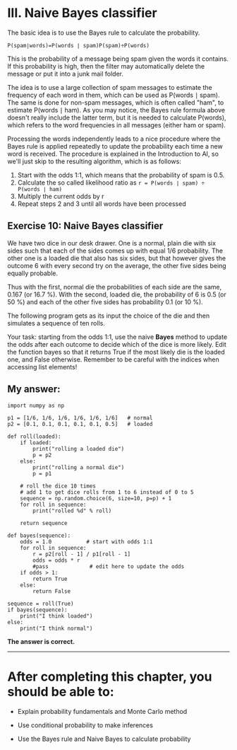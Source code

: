 # III. Naive Bayes classifier

The basic idea is to use the Bayes rule to calculate the probability.

`P(spam∣words)=P(words ∣ spam)P(spam)÷P(words)`

This is the probability of a message being spam given the words it contains. If this probability is high, then the filter may automatically delete the message or put it into a junk mail folder.

The idea is to use a large collection of spam messages to estimate the frequency of each word in them, which can be used as P(words ∣ spam). The same is done for non-spam messages, which is often called "ham", to estimate P(words ∣ ham). As you may notice, the Bayes rule formula above doesn't really include the latter term, but it is needed to calculate P(words), which refers to the word frequencies in all messages (either ham or spam).

Processing the words independently leads to a nice procedure where the Bayes rule is applied repeatedly to update the probability each time a new word is received. The procedure is explained in the Introduction to AI, so we'll just skip to the resulting algorithm, which is as follows:

1. Start with the odds 1:1, which means that the probability of spam is 0.5.
2. Calculate the so called likelihood ratio as `r = P(words ∣ spam) ÷ P(words ∣ ham)`
3. Multiply the current odds by r
4. Repeat steps 2 and 3 until all words have been processed

## Exercise 10: Naive Bayes classifier

We have two dice in our desk drawer. One is a normal, plain die with six sides such that each of the sides comes up with equal 1/6 probability. The other one is a loaded die that also has six sides, but that however gives the outcome 6 with every second try on the average, the other five sides being equally probable.

Thus with the first, normal die the probabilities of each side are the same, 0.167 (or 16.7 %). With the second, loaded die, the probability of 6 is 0.5 (or 50 %) and each of the other five sides has probability 0.1 (or 10 %).

The following program gets as its input the choice of the die and then simulates a sequence of ten rolls.

Your task: starting from the odds 1:1, use the naive **Bayes** method to update the odds after each outcome to decide which of the dice is more likely. Edit the function bayes so that it returns True if the most likely die is the loaded one, and False otherwise. Remember to be careful with the indices when accessing list elements!

## My answer:

```
import numpy as np

p1 = [1/6, 1/6, 1/6, 1/6, 1/6, 1/6]   # normal
p2 = [0.1, 0.1, 0.1, 0.1, 0.1, 0.5]   # loaded

def roll(loaded):
    if loaded:
        print("rolling a loaded die")
        p = p2
    else:
        print("rolling a normal die")
        p = p1

    # roll the dice 10 times
    # add 1 to get dice rolls from 1 to 6 instead of 0 to 5
    sequence = np.random.choice(6, size=10, p=p) + 1 
    for roll in sequence:
        print("rolled %d" % roll)
        
    return sequence

def bayes(sequence):
    odds = 1.0           # start with odds 1:1
    for roll in sequence:
        r = p2[roll - 1] / p1[roll - 1]
        odds = odds * r
        #pass             # edit here to update the odds
    if odds > 1:
        return True
    else:
        return False

sequence = roll(True)
if bayes(sequence):
    print("I think loaded")
else:
    print("I think normal")

```

**The answer is correct.**

---

# After completing this chapter, you should be able to:

- Explain probability fundamentals and Monte Carlo method

- Use conditional probability to make inferences

- Use the Bayes rule and Naive Bayes to calculate probability
